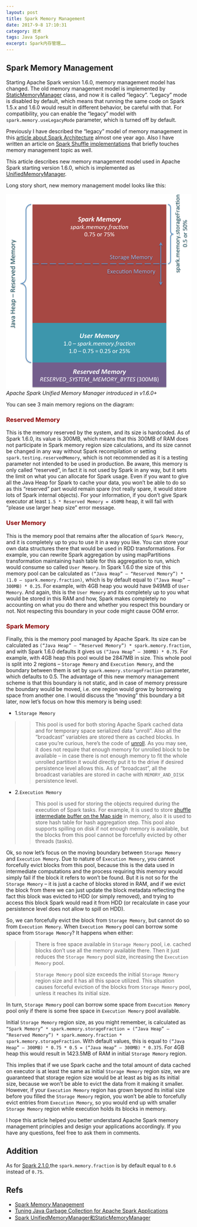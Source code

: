 ```yaml
---
layout: post
title: Spark Memory Management
date: 2017-9-8 17:10:31
category: 技术
tags: Java Spark
excerpt: Spark内存管理……
---
```


## Spark Memory Management

Starting Apache Spark version 1.6.0, memory management model has changed. The old memory management model is implemented by [StaticMemoryManager](https://github.com/apache/spark/blob/branch-1.6/core/src/main/scala/org/apache/spark/memory/StaticMemoryManager.scala) class, and now it is called “legacy”. “Legacy” mode is disabled by default, which means that running the same code on Spark 1.5.x and 1.6.0 would result in different behavior, be careful with that. For compatibility, you can enable the “legacy” model with `spark.memory.useLegacyMode` parameter, which is turned off by default.

Previously I have described the “legacy” model of memory management in this [article about Spark Architecture](https://0x0fff.com/spark-architecture/) almost one year ago. Also I have written an article on [Spark Shuffle implementations](https://0x0fff.com/spark-architecture-shuffle/) that briefly touches memory management topic as well.

This article describes new memory management model used in Apache Spark starting version 1.6.0, which is implemented as [UnifiedMemoryManager](https://github.com/apache/spark/blob/branch-1.6/core/src/main/scala/org/apache/spark/memory/UnifiedMemoryManager.scala).

Long story short, new memory management model looks like this:

![](/public/img/spark/Spark-Memory-Management-1.6.0-768x808.png)
*Apache Spark Unified Memory Manager introduced in v1.6.0+*

You can see 3 main memory regions on the diagram:

### <font color="#8B0000">Reserved Memory</font>

This is the memory reserved by the system, and its size is hardcoded. As of Spark 1.6.0, its value is 300MB, which means that this 300MB of RAM does not participate in Spark memory region size calculations, and its size cannot be changed in any way without Spark recompilation or setting `spark.testing.reservedMemory`, which is not recommended as it is a testing parameter not intended to be used in production. Be aware, this memory is only called “reserved”, in fact it is not used by Spark in any way, but it sets the limit on what you can allocate for Spark usage. Even if you want to give all the Java Heap for Spark to cache your data, you won’t be able to do so as this “reserved” part would remain spare (not really spare, it would store lots of Spark internal objects). For your information, if you don’t give Spark executor at least `1.5 * Reserved Memory = 450MB` heap, it will fail with “please use larger heap size” error message.

### <font color="#8B0000">User Memory</font>

This is the memory pool that remains after the allocation of `Spark Memory`, and it is completely up to you to use it in a way you like. You can store your own data structures there that would be used in RDD transformations. For example, you can rewrite Spark aggregation by using mapPartitions transformation maintaining hash table for this aggregation to run, which would consume so called `User Memory`. In Spark 1.6.0 the size of this memory pool can be calculated as `(“Java Heap” – “Reserved Memory”) * (1.0 – spark.memory.fraction)`, which is by default equal to `(“Java Heap” – 300MB) * 0.25`. For example, with 4GB heap you would have 949MB of `User Memory`. And again, this is the `User Memory` and its completely up to you what would be stored in this RAM and how, Spark makes completely no accounting on what you do there and whether you respect this boundary or not. Not respecting this boundary in your code might cause OOM error.

### <font color="#8B0000">Spark Memory</font>

Finally, this is the memory pool managed by Apache Spark. Its size can be calculated as `(“Java Heap” – “Reserved Memory”) * spark.memory.fraction`, and with Spark 1.6.0 defaults it gives us `(“Java Heap” – 300MB) * 0.75`. For example, with 4GB heap this pool would be 2847MB in size. This whole pool is split into 2 regions – `Storage Memory` and `Execution Memory`, and the boundary between them is set by `spark.memory.storageFraction` parameter, which defaults to 0.5. The advantage of this new memory management scheme is that this boundary is not static, and in case of memory pressure the boundary would be moved, i.e. one region would grow by borrowing space from another one. I would discuss the “moving” this boundary a bit later, now let’s focus on how this memory is being used:

* 1.`Storage Memory`

>>This pool is used for both storing Apache Spark cached data and for temporary space serialized data “unroll”. Also all the “broadcast” variables are stored there as cached blocks. In case you’re curious, here’s the code of [unroll](https://github.com/apache/spark/blob/branch-1.6/core/src/main/scala/org/apache/spark/storage/MemoryStore.scala#L249). As you may see, it does not require that enough memory for unrolled block to be available – in case there is not enough memory to fit the whole unrolled partition it would directly put it to the drive if desired persistence level allows this. As of “broadcast”, all the broadcast variables are stored in cache with `MEMORY_AND_DISK` persistence level.

* 2.`Execution Memory`

>>This pool is used for storing the objects required during the execution of Spark tasks. For example, it is used to store [shuffle intermediate buffer on the Map side](https://0x0fff.com/spark-architecture-shuffle/) in memory, also it is used to store hash table for hash aggregation step. This pool also supports spilling on disk if not enough memory is available, but the blocks from this pool cannot be forcefully evicted by other threads (tasks).

Ok, so now let’s focus on the moving boundary between `Storage Memory` and `Execution Memory`. Due to nature of `Execution Memory`, you cannot forcefully evict blocks from this pool, because this is the data used in intermediate computations and the process requiring this memory would simply fail if the block it refers to won’t be found. But it is not so for the `Storage Memory` – it is just a cache of blocks stored in RAM, and if we evict the block from there we can just update the block metadata reflecting the fact this block was evicted to HDD (or simply removed), and trying to access this block Spark would read it from HDD (or recalculate in case your persistence level does not allow to spill on HDD).

So, we can forcefully evict the block from `Storage Memory`, but cannot do so from `Execution Memory`. When `Execution Memory` pool can borrow some space from `Storage Memory`? It happens when either:

>>There is free space available in `Storage Memory` pool, i.e. cached blocks don’t use all the memory available there. Then it just reduces the `Storage Memory` pool size, increasing the `Execution Memory` pool.

>>`Storage Memory` pool size exceeds the initial `Storage Memory` region size and it has all this space utilized. This situation causes forceful eviction of the blocks from `Storage Memory` pool, unless it reaches its initial size.

In turn, `Storage Memory` pool can borrow some space from `Execution Memory` pool only if there is some free space in `Execution Memory` pool available.

Initial `Storage Memory` region size, as you might remember, is calculated as `“Spark Memory” * spark.memory.storageFraction = (“Java Heap” – “Reserved Memory”) * spark.memory.fraction * spark.memory.storageFraction`. With default values, this is equal to `(“Java Heap” – 300MB) * 0.75 * 0.5 = (“Java Heap” – 300MB) * 0.375`. For 4GB heap this would result in 1423.5MB of RAM in initial `Storage Memory` region.

This implies that if we use Spark cache and the total amount of data cached on executor is at least the same as initial `Storage Memory` region size, we are guaranteed that storage region size would be at least as big as its initial size, because we won’t be able to evict the data from it making it smaller. However, if your `Execution Memory` region has grown beyond its initial size before you filled the `Storage Memory` region, you won’t be able to forcefully evict entries from `Execution Memory`, so you would end up with smaller `Storage Memory` region while execution holds its blocks in memory.

I hope this article helped you better understand Apache Spark memory management principles and design your applications accordingly. If you have any questions, feel free to ask them in comments.

## Addition

As for [Spark 2.1.0](https://github.com/apache/spark/blob/branch-2.1/core/src/main/scala/org/apache/spark/memory/UnifiedMemoryManager.scala),the `spark.memory.fraction` is by default equal to `0.6` instead of `0.75`.

## Refs

* [Spark Memory Management](https://0x0fff.com/spark-memory-management/)
* [Tuning Java Garbage Collection for Apache Spark Applications](https://databricks.com/blog/2015/05/28/tuning-java-garbage-collection-for-spark-applications.html)
* [Spark UnifiedMemoryManager和StaticMemoryManager](http://www.codeba.cc/spark-unifiedmemorymanager和staticmemorymanager.html)








